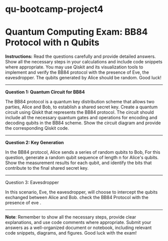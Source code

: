 # qu-bootcamp-project4
# Quantum Computing Exam: BB84 Protocol with n Qubits

**Instructions:** Read the questions carefully and provide detailed answers. Show all the necessary steps in your calculations and include code snippets where appropriate. You may use Qiskit and its visualization tools to implement and verify the BB84 protocol with the presence of Eve, the eavesdropper. The qubits generated by Alice should be random. Good luck!

---

**Question 1: Quantum Circuit for BB84**

The BB84 protocol is a quantum key distribution scheme that allows two parties, Alice and Bob, to establish a shared secret key. Create a quantum circuit using Qiskit that represents the BB84 protocol. The circuit should include all the necessary quantum gates and operations for encoding and decoding qubits in the BB84 scheme. Show the circuit diagram and provide the corresponding Qiskit code.

---

**Question 2: Key Generation**

In the BB84 protocol, Alice sends a series of random qubits to Bob,  For this question, generate a random qubit sequence of length n for Alice's qubits. Show the measurement results for each qubit, and identify the bits that contribute to the final shared secret key.

---

Question 3: Eavesdropper

In this scenario, Eve, the eavesdropper, will choose to intercept the qubits exchanged between Alice and Bob. check the BB84 Protocol with the presence of eve  .

---



**Note**: Remember to show all the necessary steps, provide clear explanations, and use code comments where appropriate. Submit your answers as a well-organized document or notebook, including relevant code snippets, diagrams, and figures. Good luck with the exam!

